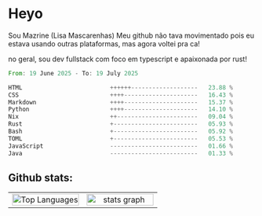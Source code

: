 # Heyo

Sou Mazrine (Lisa Mascarenhas)
Meu github não tava movimentado pois eu estava usando outras plataformas, mas agora voltei pra ca!

no geral, sou dev fullstack com foco em typescript e apaixonada por rust!
<!--START_SECTION:waka-->

```rust
From: 19 June 2025 - To: 19 July 2025

HTML                         ++++++-------------------   23.88 %
CSS                          ++++---------------------   16.43 %
Markdown                     ++++---------------------   15.37 %
Python                       ++++---------------------   14.10 %
Nix                          ++-----------------------   09.04 %
Rust                         +------------------------   05.93 %
Bash                         +------------------------   05.92 %
TOML                         +------------------------   05.53 %
JavaScript                   -------------------------   01.66 %
Java                         -------------------------   01.33 %
```

<!--END_SECTION:waka-->

<!--
**Mazrine/Mazrine** is a ✨ _special_ ✨ repository because its `README.md` (this file) appears on your GitHub profile.

Here are some ideas to get you started:

- 🔭 I’m currently working on ...
- 🌱 I’m currently learning ...
- 👯 I’m looking to collaborate on ...
- 🤔 I’m looking for help with ...
- 💬 Ask me about ...
- 📫 How to reach me: ...
- 😄 Pronouns: ...
- ⚡ Fun fact: ...
-->


## Github stats:

<div align="center">
  <table width="100%">
    <tr>
      <td align="center" width="50%">
        <img src="https://github-readme-stats.vercel.app/api/top-langs/?username=mazrine&theme=tokyonight&layout=donut&langs_count=10&locale=pt-br" width="100%" alt="Top Languages" />
      </td>
      <td align="center" width="50%">
        <img src="https://github-readme-stats-yxqy.vercel.app/api?username=mazrine&hide_title=false&hide_rank=false&show_icons=true&count_private=true&disable_animations=false&theme=midnight-purple&locale=en&hide_border=true&order=1" width="100%" alt="stats graph" />
      </td>
    </tr>
  </table>
</div>
